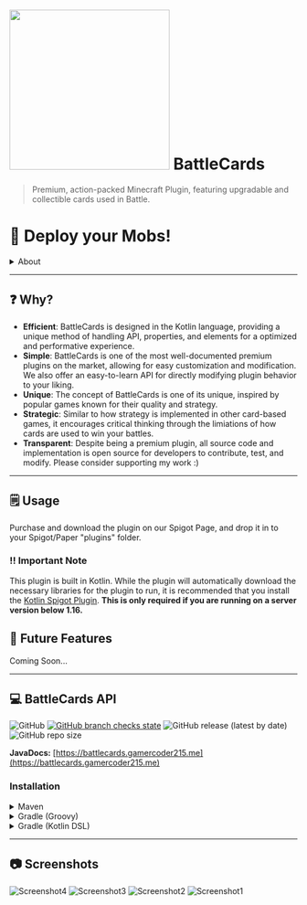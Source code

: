 # <img style="height: 7vh; width: auto;" src="https://repository-images.githubusercontent.com/555359817/10af05e9-d2f4-41c8-9451-d9bbfa2bd0bb"> BattleCards
> Premium, action-packed Minecraft Plugin, featuring upgradable and collectible cards used in Battle.

# 🎴 Deploy your Mobs!

<details>
    <summary>About</summary>

BattleCards is a premium Minecraft Plugin developed for Spigot 1.8+ servers. It creates a unique combat system inspired from games like Clash Royale where entities can drop collectible cards that are upgradable and usable in PvP and PvE combat.
Created by GamerCoder, it allows for an amazing and unique Minecraft Experience for all ages.
</details>

---

## ❓ Why?

- **Efficient**: BattleCards is designed in the Kotlin language, providing a unique method of handling API, properties, and elements for a optimized and performative experience.
- **Simple**: BattleCards is one of the most well-documented premium plugins on the market, allowing for easy customization and modification. We also offer an easy-to-learn API for directly modifying plugin behavior to your liking.
- **Unique**: The concept of BattleCards is one of its unique, inspired by popular games known for their quality and strategy.
- **Strategic**: Similar to how strategy is implemented in other card-based games, it encourages critical thinking through the limiations of how cards are used to win your battles.
- **Transparent**: Despite being a premium plugin, all source code and implementation is open source for developers to contribute, test, and modify. Please consider supporting my work :)

---

## 🗒️ Usage
Purchase and download the plugin on our Spigot Page, and drop it in to your Spigot/Paper "plugins" folder.

### ‼️ Important Note
This plugin is built in Kotlin. While the plugin will automatically download the necessary libraries for the plugin to run, it is recommended that you install the [Kotlin Spigot Plugin](https://modrinth.com/plugin/kotlinmc/). **This is only required if you are running on a server version below 1.16.**

## 🔮 Future Features

Coming Soon...

---
## 💻 BattleCards API
![GitHub](https://img.shields.io/github/license/GamerCoder215/BattleCards)
[![GitHub branch checks state](https://github.com/GamerCoder215/BattleCards/actions/workflows/build.yml/badge.svg)](https://github.com/Team-Inceptus/PlasmaEnchants/actions/)
![GitHub release (latest by date)](https://img.shields.io/github/v/release/GamerCoder215/BattleCards?style=plastic)
![GitHub repo size](https://img.shields.io/github/repo-size/GamerCoder215/BattleCards)

**JavaDocs:** [https://battlecards.gamercoder215.me](https://battlecards.gamercoder215.me)

### Installation

<details>
    <summary>Maven</summary>

```xml
<project>

    <repositories>
        <repository>
            <id>codemc-snapshots</id>
            <url>https://repo.codemc.io/repository/maven-snapshots/</url>
        </repository>
    </repositories>
    
    <dependencies>
        <dependency>
            <groupId>me.gamercoder215.battlecards</groupId>
            <artifactId>battlecards-api</artifactId>
            <version>[VERSION]</version>
        </dependency>
    </dependencies>
    
</project>
```
</details>

<details>
    <summary>Gradle (Groovy)</summary>

```gradle
repositories {
    maven { url 'https://repo.codemc.io/repository/maven-snapshots/' }
}

dependencies {
    implementation 'me.gamercoder215.battlecards:battlecards-api:[VERSION]'
}
```
</details>

<details>
    <summary>Gradle (Kotlin DSL)</summary>

```kotlin
repositories {
    maven(url = "https://repo.codemc.io/repository/maven-snapshots/")
}

dependencies {
    implementation('me.gamercoder215.battlecards:battlecards-api:[VERSION]')
}
```
</details>

---
## 📷 Screenshots

![Screenshot4](https://media.discordapp.net/attachments/894254760075603980/1135013631440994345/2023-07-29_19.58.35.png)
![Screenshot3](https://media.discordapp.net/attachments/894254760075603980/1135013630971236513/2023-07-29_19.58.19.png)
![Screenshot2](https://media.discordapp.net/attachments/894254760075603980/1135013630618898452/2023-07-29_19.58.16.png)
![Screenshot1](https://media.discordapp.net/attachments/894254760075603980/1135013630241427506/2023-07-29_19.58.08.png)
